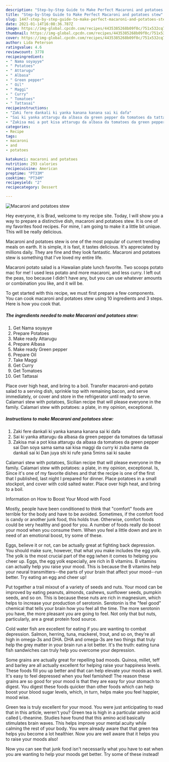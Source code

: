 ```yaml
---
description: "Step-by-Step Guide to Make Perfect Macaroni and potatoes stew"
title: "Step-by-Step Guide to Make Perfect Macaroni and potatoes stew"
slug: 1447-step-by-step-guide-to-make-perfect-macaroni-and-potatoes-stew
date: 2021-01-14T16:08:36.787Z
image: https://img-global.cpcdn.com/recipes/4435385268b09f0c/751x532cq70/macaroni-and-potatoes-stew-recipe-main-photo.jpg
thumbnail: https://img-global.cpcdn.com/recipes/4435385268b09f0c/751x532cq70/macaroni-and-potatoes-stew-recipe-main-photo.jpg
cover: https://img-global.cpcdn.com/recipes/4435385268b09f0c/751x532cq70/macaroni-and-potatoes-stew-recipe-main-photo.jpg
author: Lida Peterson
ratingvalue: 4.6
reviewcount: 3778
recipeingredient:
- " Nama soyayye"
- " Potatoes"
- " Attarugu"
- " Albasa"
- " Green pepper"
- " Oil"
- " Maggi"
- " Curry"
- " Tomatoes"
- " Tattasai"
recipeinstructions:
- "Zaki fere dankali ki yanka kanana kanana sai ki dafa"
- "Sai ki yanka attarugu da albasa da green pepper da tomatoes da tattasai"
- "Zakisa mai a pot kisa attarugu da albasa da tomatoes da green pepper sai Dan soya sama sama sai kisa maggi da curry ki zuba nama da dankali sai ki Dan juya shi ki rufe yana 5mins sai ki sauke"
categories:
- Recipe
tags:
- macaroni
- and
- potatoes

katakunci: macaroni and potatoes 
nutrition: 293 calories
recipecuisine: American
preptime: "PT33M"
cooktime: "PT34M"
recipeyield: "2"
recipecategory: Dessert

---
```



![Macaroni and potatoes stew](https://img-global.cpcdn.com/recipes/4435385268b09f0c/751x532cq70/macaroni-and-potatoes-stew-recipe-main-photo.jpg)

Hey everyone, it is Brad, welcome to my recipe site. Today, I will show you a way to prepare a distinctive dish, macaroni and potatoes stew. It is one of my favorites food recipes. For mine, I am going to make it a little bit unique. This will be really delicious.

Macaroni and potatoes stew is one of the most popular of current trending meals on earth. It is simple, it is fast, it tastes delicious. It's appreciated by millions daily. They are fine and they look fantastic. Macaroni and potatoes stew is something that I've loved my entire life.

Macaroni potato salad is a Hawaiian plate lunch favorite. Two scoops potato mac for me! I used less potato and more macaroni, and less curry. I left out the peas, too because I didn&#39;t have any, but you can use whatever amounts or combination you like, and it will be.


To get started with this recipe, we must first prepare a few components. You can cook macaroni and potatoes stew using 10 ingredients and 3 steps. Here is how you cook that.

<!--inarticleads1-->

##### The ingredients needed to make Macaroni and potatoes stew:

1. Get  Nama soyayye
1. Prepare  Potatoes
1. Make ready  Attarugu
1. Prepare  Albasa
1. Make ready  Green pepper
1. Prepare  Oil
1. Take  Maggi
1. Get  Curry
1. Get  Tomatoes
1. Get  Tattasai


Place over high heat, and bring to a boil. Transfer macaroni-and-potato salad to a serving dish, sprinkle top with remaining bacon, and serve immediately, or cover and store in the refrigerator until ready to serve. Calamari stew with potatoes, Sicilian recipe that will please everyone in the family. Calamari stew with potatoes: a plate, in my opinion, exceptional. 

<!--inarticleads2-->

##### Instructions to make Macaroni and potatoes stew:

1. Zaki fere dankali ki yanka kanana kanana sai ki dafa
1. Sai ki yanka attarugu da albasa da green pepper da tomatoes da tattasai
1. Zakisa mai a pot kisa attarugu da albasa da tomatoes da green pepper sai Dan soya sama sama sai kisa maggi da curry ki zuba nama da dankali sai ki Dan juya shi ki rufe yana 5mins sai ki sauke


Calamari stew with potatoes, Sicilian recipe that will please everyone in the family. Calamari stew with potatoes: a plate, in my opinion, exceptional. Is, Since it&#39;s one of my favorite dishes and that the recipe is one of the first that I published, last night I prepared for dinner. Place potatoes in a small stockpot, and cover with cold salted water. Place over high heat, and bring to a boil. 

Information on How to Boost Your Mood with Food


Mostly, people have been conditioned to think that "comfort" foods are terrible for the body and have to be avoided. Sometimes, if the comfort food is candy or another junk food, this holds true. Otherwise, comfort foods could be very healthy and good for you. A number of foods really do boost your mood when you consume them. When you feel a little down and are in need of an emotional boost, try some of these.

Eggs, believe it or not, can be actually great at fighting back depression. You should make sure, however, that what you make includes the egg yolk. The yolk is the most crucial part of the egg iwhen it comes to helping you cheer up. Eggs, the egg yolk especially, are rich in B vitamins. B vitamins can actually help you raise your mood. This is because the B vitamins help your neural transmitters--the parts of your brain that affect your mood--run better. Try eating an egg and cheer up!

Put together a trail mixout of a variety of seeds and nuts. Your mood can be improved by eating peanuts, almonds, cashews, sunflower seeds, pumpkin seeds, and so on. This is because these nuts are rich in magnesium, which helps to increase your production of serotonin. Serotonin is the "feel good" chemical that tells your brain how you feel all the time. The more serotonin you have, the more pleasant you are going to feel. Not only that but nuts, particularly, are a great protein food source.

Cold water fish are excellent for eating if you are wanting to combat depression. Salmon, herring, tuna, mackerel, trout, and so on, they're all high in omega-3s and DHA. DHA and omega-3s are two things that truly help the grey matter in your brain run a lot better. It's the truth: eating tuna fish sandwiches can truly help you overcome your depression. 

Some grains are actually great for repelling bad moods. Quinoa, millet, teff and barley are all actually excellent for helping raise your happiness levels. These foods fill you up better and that can help elevate your moods as well. It's easy to feel depressed when you feel famished! The reason these grains are so good for your mood is that they are easy for your stomach to digest. You digest these foods quicker than other foods which can help boost your blood sugar levels, which, in turn, helps make you feel happier, mood wise.

Green tea is truly excellent for your mood. You were just anticipating to read that in this article, weren't you? Green tea is high in a particular amino acid called L-theanine. Studies have found that this amino acid basically stimulates brain waves. This helps improve your mental acuity while calming the rest of your body. You were already aware that that green tea helps you become a lot healthier. Now you are well aware that it helps you to raise your moods also!

Now you can see that junk food isn't necessarily what you have to eat when you are wanting to help your moods get better. Try some of these instead!

